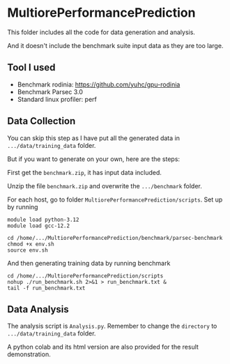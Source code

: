 # MultiorePerformancePrediction
This folder includes all the code for data generation and analysis. 

And it doesn't include the benchmark suite input data as they are too large. 

## Tool I used
- Benchmark rodinia: https://github.com/yuhc/gpu-rodinia
- Benchmark Parsec 3.0
- Standard linux profiler: perf

## Data Collection
You can skip this step as I have put all the generated data in `.../data/training_data` folder.

But if you want to generate on your own, here are the steps:

First get the `benchmark.zip`, it has input data included.

Unzip the file `benchmark.zip` and overwrite the `.../benchmark` folder.

For each host, go to folder `MultiorePerformancePrediction/scripts`. Set up by running
```
module load python-3.12
module load gcc-12.2

cd /home/.../MultiorePerformancePrediction/benchmark/parsec-benchmark
chmod +x env.sh
source env.sh
```

And then generating training data by running benchmark
```
cd /home/.../MultiorePerformancePrediction/scripts
nohup ./run_benchmark.sh 2>&1 > run_benchmark.txt &
tail -f run_benchmark.txt
```

## Data Analysis
The analysis script is `Analysis.py`. Remember to change the `directory` to `.../data/training_data` folder.

A python colab and its html version are also provided for the result demonstration.
